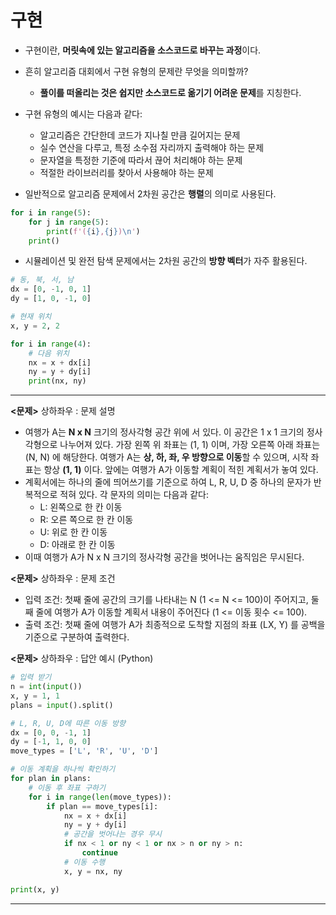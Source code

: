 # 구현

- 구현이란, **머릿속에 있는 알고리즘을 소스코드로 바꾸는 과정**이다.
- 흔히 알고리즘 대회에서 구현 유형의 문제란 무엇을 의미할까?
    - **풀이를 떠올리는 것은 쉽지만 소스코드로 옮기기 어려운 문제**를 지칭한다.
- 구현 유형의 예시는 다음과 같다:
    - 알고리즘은 간단한데 코드가 지나칠 만큼 길어지는 문제
    - 실수 연산을 다루고, 특정 소수점 자리까지 출력해야 하는 문제
    - 문자열을 특정한 기준에 따라서 끊어 처리해야 하는 문제
    - 적절한 라이브러리를 찾아서 사용해야 하는 문제

- 일반적으로 알고리즘 문제에서 2차원 공간은 **행렬**의 의미로 사용된다.

```python
for i in range(5):
    for j in range(5):
        print(f'({i},{j})\n')
    print()
```

- 시뮬레이션 및 완전 탐색 문제에서는 2차원 공간의 **방향 벡터**가 자주 활용된다.

```python
# 동, 북, 서, 남
dx = [0, -1, 0, 1]
dy = [1, 0, -1, 0]

# 현재 위치
x, y = 2, 2

for i in range(4):
    # 다음 위치
    nx = x + dx[i]
    ny = y + dy[i]
    print(nx, ny)
```

---

**<문제>** 상하좌우 : 문제 설명

- 여행가 A는 **N x N** 크기의 정사각형 공간 위에 서 있다. 이 공간은 1 x 1 크기의 정사각형으로 나누어져 있다. 가장 왼쪽 위 좌표는 (1, 1) 이며, 가장 오른쪽 아래 좌표는 (N, N) 에
  해당한다. 여행가 A는 **상, 하, 좌, 우 방향으로 이동**할 수 있으며, 시작 좌표는 항상 **(1, 1)** 이다. 앞에는 여행가 A가 이동할 계획이 적힌 계획서가 놓여 있다.
- 계획서에는 하나의 줄에 띄어쓰기를 기준으로 하여 L, R, U, D 중 하나의 문자가 반복적으로 적혀 있다. 각 문자의 의미는 다음과 같다:
    - L: 왼쪽으로 한 칸 이동
    - R: 오른 쪽으로 한 칸 이동
    - U: 위로 한 칸 이동
    - D: 아래로 한 칸 이동
- 이때 여행가 A가 N x N 크기의 정사각형 공간을 벗어나는 움직임은 무시된다.

**<문제>** 상하좌우 : 문제 조건

- 입력 조건: 첫째 줄에 공간의 크기를 나타내는 N (1 <= N <= 100)이 주어지고, 둘째 줄에 여행가 A가 이동할 계획서 내용이 주어진다 (1 <= 이동 횟수 <= 100).
- 출력 조건: 첫째 줄에 여행가 A가 최종적으로 도착할 지점의 좌표 (LX, Y) 를 공백을 기준으로 구분하여 출력한다.

**<문제>** 상하좌우 : 답안 예시 (Python)

```python
# 입력 받기
n = int(input())
x, y = 1, 1
plans = input().split()

# L, R, U, D에 따른 이동 방향
dx = [0, 0, -1, 1]
dy = [-1, 1, 0, 0]
move_types = ['L', 'R', 'U', 'D']

# 이동 계획을 하나씩 확인하기
for plan in plans:
    # 이동 후 좌표 구하기
    for i in range(len(move_types)):
        if plan == move_types[i]:
            nx = x + dx[i]
            ny = y + dy[i]
            # 공간을 벗어나는 경우 무시
            if nx < 1 or ny < 1 or nx > n or ny > n:
                continue
            # 이동 수행
            x, y = nx, ny

print(x, y)
```

---
